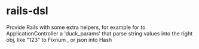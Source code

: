 rails-dsl
=================

Provide Rails with some extra helpers,
for example for to ApplicationController a 'duck_params' that parse string values into the right obj,
like "123" to Fixnum , or json into Hash
